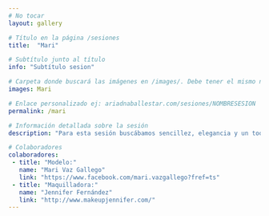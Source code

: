 ```yaml
---
# No tocar
layout: gallery

# Título en la página /sesiones
title:  "Mari"

# Subtítulo junto al título 
info: "Subtítulo sesion"

# Carpeta donde buscará las imágenes en /images/. Debe tener el mismo nombre y sin espacios
images: Mari

# Enlace personalizado ej: ariadnaballestar.com/sesiones/NOMBRESESION
permalink: /mari

# Información detallada sobre la sesión
description: "Para esta sesión buscábamos sencillez, elegancia y un toque de inocencia. Para ello contamos con una excelente maquilladora y una preciosa modelo. Trabajar con profesionales como ellas hizo que la sesión fuera muy fluida y que todas acabáramos muy contentas con los resultados. "

# Colaboradores
colaboradores:
 - title: "Modelo:"
   name: "Mari Vaz Gallego"
   link: "https://www.facebook.com/mari.vazgallego?fref=ts"
 - title: "Maquilladora:"
   name: "Jennifer Fernández"
   link: "http://www.makeupjennifer.com/"
---
```

